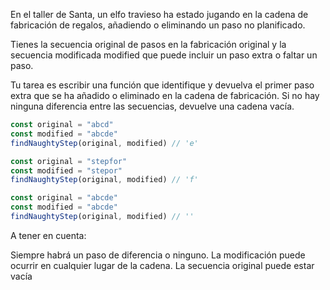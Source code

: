 En el taller de Santa, un elfo travieso ha estado jugando en la cadena de fabricación de regalos, añadiendo o eliminando un paso no planificado.

Tienes la secuencia original de pasos en la fabricación original y la secuencia modificada modified que puede incluir un paso extra o faltar un paso.

Tu tarea es escribir una función que identifique y devuelva el primer paso extra que se ha añadido o eliminado en la cadena de fabricación. Si no hay ninguna diferencia entre las secuencias, devuelve una cadena vacía.

```javascript
const original = "abcd"
const modified = "abcde"
findNaughtyStep(original, modified) // 'e'

const original = "stepfor"
const modified = "stepor"
findNaughtyStep(original, modified) // 'f'

const original = "abcde"
const modified = "abcde"
findNaughtyStep(original, modified) // ''
```

A tener en cuenta:

Siempre habrá un paso de diferencia o ninguno.
La modificación puede ocurrir en cualquier lugar de la cadena.
La secuencia original puede estar vacía
